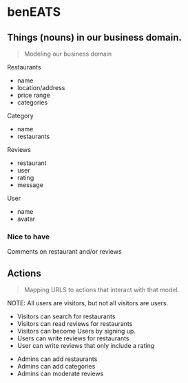 # benEATS

## Things (nouns) in our business domain.

> Modeling our business domain

Restaurants

- name
- location/address
- price range
- categories

Category

- name
- restaurants

Reviews

- restaurant
- user
- rating
- message

User

- name
- avatar

### Nice to have

Comments on restaurant and/or reviews

## Actions

> Mapping URLS to actions that interact with that model.

NOTE: All users are visitors, but not all visitors are users.

- Visitors can search for restaurants
- Visitors can read reviews for restaurants
- Visitors can become Users by signing up.
- Users can write reviews for restaurants
- User can write reviews that only include a rating

* Admins can add restaurants
* Admins can add categories
* Admins can moderate reviews
